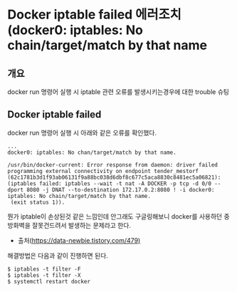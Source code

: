 # Docker iptable failed 에러조치 (docker0: iptables: No chain/target/match by that name

## 개요

docker run 명령어 실행 시 iptable 관련 오류를 발생시키는경우에 대한 trouble 슈팅

## Docker iptable failed

docker run 명령어 실행 시 아래와 같은 오류를 확인했다.
```
...
docker0: iptables: No chan/target/match by that name.
```

```
/usr/bin/docker-current: Error response from daemon: driver failed programming external connectivity on endpoint tender_mestorf (62c1781b3d1f93ab06131f9a88bc038d6dbf8c677c5aca8830c8481ec5a06821):  (iptables failed: iptables --wait -t nat -A DOCKER -p tcp -d 0/0 --dport 8080 -j DNAT --to-destination 172.17.0.2:8080 ! -i docker0: iptables: No chain/target/match by that name.
 (exit status 1)).
```

뭔가 iptable이 손상된것 같은 느낌인데 안그래도 구글링해보니 docker를 사용하던 중 방화벽을 잘못건드려서 발생하는 문제라고 한다. 
- 출처([https://data-newbie.tistory.com/479)](https://data-newbie.tistory.com/479)

해결방법은 다음과 같이 진행하면 된다.

```
$ iptables -t filter -F  
$ iptables -t filter -X 
$ systemctl restart docker
```